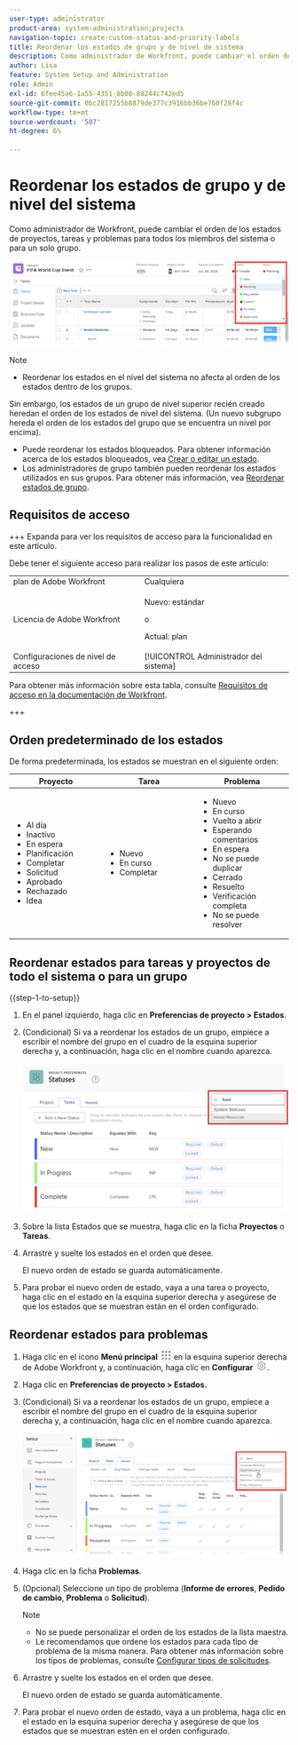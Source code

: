 ```yaml
---
user-type: administrator
product-area: system-administration;projects
navigation-topic: create-custom-status-and-priority-labels
title: Reordenar los estados de grupo y de nivel de sistema
description: Como administrador de Workfront, puede cambiar el orden de los estados de proyectos, tareas y problemas para todos los miembros del sistema o para un solo grupo.
author: Lisa
feature: System Setup and Administration
role: Admin
exl-id: 6fee45a6-1a55-4351-8b08-88244c742ed5
source-git-commit: 0bc2817255b8879de377c3916bb36be760f28f4c
workflow-type: tm+mt
source-wordcount: '507'
ht-degree: 6%

---
```


# Reordenar los estados de grupo y de nivel del sistema

Como administrador de Workfront, puede cambiar el orden de los estados de proyectos, tareas y problemas para todos los miembros del sistema o para un solo grupo.

<!--The system version of this snippet mentions a single group because a sysadmin call also reorder statuses there. Group admin version of this article is still needed.-->

![](assets/statuses.png)

>[!NOTE]
>
>* Reordenar los estados en el nivel del sistema no afecta al orden de los estados dentro de los grupos.
>
>  Sin embargo, los estados de un grupo de nivel superior recién creado heredan el orden de los estados de nivel del sistema. (Un nuevo subgrupo hereda el orden de los estados del grupo que se encuentra un nivel por encima).
>
>* Puede reordenar los estados bloqueados. Para obtener información acerca de los estados bloqueados, vea [Crear o editar un estado](../../../administration-and-setup/customize-workfront/creating-custom-status-and-priority-labels/create-or-edit-a-status.md).
>* Los administradores de grupo también pueden reordenar los estados utilizados en sus grupos. Para obtener más información, vea [Reordenar estados de grupo](../../../administration-and-setup/manage-groups/manage-group-statuses/reorder-group-statuses-from-groups-area.md).
>

## Requisitos de acceso

+++ Expanda para ver los requisitos de acceso para la funcionalidad en este artículo.

Debe tener el siguiente acceso para realizar los pasos de este artículo:

<table style="table-layout:auto"> 
 <col> 
 <col> 
 <tbody> 
  <tr> 
   <td role="rowheader">plan de Adobe Workfront</td> 
   <td>Cualquiera</td> 
  </tr> 
  <tr> 
   <td role="rowheader">Licencia de Adobe Workfront</td> 
   <td>
     <p>Nuevo: estándar</p>
     <p>o</p>
     <p>Actual: plan</p>
   </td> 
  </tr> 
  <tr> 
   <td role="rowheader">Configuraciones de nivel de acceso</td> 
   <td>[!UICONTROL Administrador del sistema]</td>
  </tr> 
 </tbody> 
</table>

Para obtener más información sobre esta tabla, consulte [Requisitos de acceso en la documentación de Workfront](/help/quicksilver/administration-and-setup/add-users/access-levels-and-object-permissions/access-level-requirements-in-documentation.md).

+++

## Orden predeterminado de los estados

De forma predeterminada, los estados se muestran en el siguiente orden:

<table style="table-layout:auto"> 
 <col> 
 <col> 
 <col> 
 <thead> 
  <tr> 
   <th width="33.33%">Proyecto</th> 
   <th width="33.33%">Tarea</th> 
   <th width="33.33%">Problema</th> 
  </tr> 
 </thead> 
 <tbody> 
  <tr> 
   <td> 
    <ul> 
     <li>Al día</li> 
     <li>Inactivo</li> 
     <li> En espera </li> 
     <li> Planificación </li> 
     <li> Completar </li> 
     <li> Solicitud </li> 
     <li> Aprobado </li> 
     <li> Rechazado </li> 
     <li> Idea </li> 
    </ul> </td> 
   <td> 
    <ul> 
     <li>Nuevo</li> 
     <li>En curso</li> 
     <li>Completar</li> 
    </ul> </td> 
   <td> 
    <ul> 
     <li>Nuevo</li> 
     <li>En curso</li> 
     <li>Vuelto a abrir</li> 
     <li>Esperando comentarios</li> 
     <li>En espera</li> 
     <li>No se puede duplicar</li> 
     <li>Cerrado</li> 
     <li>Resuelto</li> 
     <li>Verificación completa</li> 
     <li>No se puede resolver</li> 
    </ul> </td> 
  </tr> 
 </tbody> 
</table>

## Reordenar estados para tareas y proyectos de todo el sistema o para un grupo

{{step-1-to-setup}}

1. En el panel izquierdo, haga clic en **Preferencias de proyecto > Estados**.
1. (Condicional) Si va a reordenar los estados de un grupo, empiece a escribir el nombre del grupo en el cuadro de la esquina superior derecha y, a continuación, haga clic en el nombre cuando aparezca.

   ![](assets/system-statuses-in-upper-rt-corner-group.jpg)

1. Sobre la lista Estados que se muestra, haga clic en la ficha **Proyectos** o **Tareas**.

1. Arrastre y suelte los estados en el orden que desee.

   El nuevo orden de estado se guarda automáticamente.

1. Para probar el nuevo orden de estado, vaya a una tarea o proyecto, haga clic en el estado en la esquina superior derecha y asegúrese de que los estados que se muestran están en el orden configurado.

## Reordenar estados para problemas

1. Haga clic en el icono **Menú principal** ![](assets/main-menu-icon.png) en la esquina superior derecha de Adobe Workfront y, a continuación, haga clic en **Configurar** ![](assets/gear-icon-settings.png).

1. Haga clic en **Preferencias de proyecto > Estados.**
1. (Condicional) Si va a reordenar los estados de un grupo, empiece a escribir el nombre del grupo en el cuadro de la esquina superior derecha y, a continuación, haga clic en el nombre cuando aparezca.

   ![](assets/issue-statuses-group-name.png)

1. Haga clic en la ficha **Problemas**.
1. (Opcional) Seleccione un tipo de problema (**Informe de errores**, **Pedido de cambio**, **Problema** o **Solicitud**).

   >[!NOTE]
   >
   >* No se puede personalizar el orden de los estados de la lista maestra.
   >* Le recomendamos que ordene los estados para cada tipo de problema de la misma manera. Para obtener más información sobre los tipos de problemas, consulte [Configurar tipos de solicitudes](../../../administration-and-setup/set-up-workfront/configure-system-defaults/configure-request-types.md).

1. Arrastre y suelte los estados en el orden que desee.

   El nuevo orden de estado se guarda automáticamente.

1. Para probar el nuevo orden de estado, vaya a un problema, haga clic en el estado en la esquina superior derecha y asegúrese de que los estados que se muestran estén en el orden configurado.
